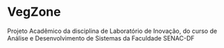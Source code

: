 # VegZone
Projeto Acadêmico da disciplina de Laboratório de Inovação, do curso de Análise e Desenvolvimento de Sistemas da Faculdade SENAC-DF
